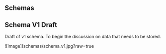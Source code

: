 Schemas
--------

## Schema V1 Draft
Draft of v1 schema. To begin the discussion on data that needs
to be stored.

![Image](schemas/schema_v1.jpg?raw=true
